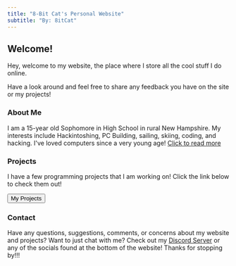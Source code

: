 ```yaml
---
title: "8-Bit Cat's Personal Website"
subtitle: "By: 8itCat"
---
```


## Welcome!

Hey, welcome to my website, the place where I store all the cool stuff I do online.

Have a look around and feel free to share any feedback you have on the site or my projects!

### About Me

I am a 15-year old Sophomore in High School in rural New Hampshire. My interests include Hackintoshing, PC Building, sailing, skiing, coding, and hacking.
I've loved computers since a very young age!
[Click to read more](https://8itcat.github.io/About-Me/)

### Projects

I have a few programming projects that I am working on! Click the link below to check them out!

<form>
  <button class="btn btn-primary" formaction="https://8itcat.github.io/projects/">My Projects</button>
</form>


### Contact

Have any questions, suggestions, comments, or concerns about my website and projects? Want to just chat with me? Check out my [Discord Server](https://discord.gg/5AQjAnNKYd) or any of the socials found at the bottom of the website!
Thanks for stopping by!!!
